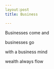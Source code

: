 ```yaml
---
layout:post
title: Business

---
```


Businesses come and 

businesses go

with a business mind

wealth always flow


